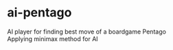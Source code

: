 # ai-pentago
AI player for finding best move of a boardgame Pentago  
Applying minimax method for AI
